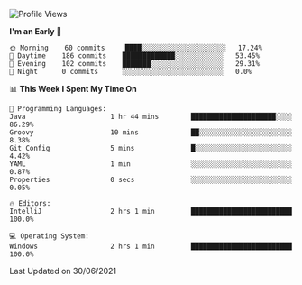 <!--START_SECTION:waka-->
![Profile Views](http://img.shields.io/badge/Profile%20Views-0-blue)

**I'm an Early 🐤** 

```text
🌞 Morning    60 commits     ████░░░░░░░░░░░░░░░░░░░░░   17.24% 
🌆 Daytime    186 commits    █████████████░░░░░░░░░░░░   53.45% 
🌃 Evening    102 commits    ███████░░░░░░░░░░░░░░░░░░   29.31% 
🌙 Night      0 commits      ░░░░░░░░░░░░░░░░░░░░░░░░░   0.0%

```


📊 **This Week I Spent My Time On** 

```text
💬 Programming Languages: 
Java                     1 hr 44 mins        █████████████████████░░░░   86.29% 
Groovy                   10 mins             ██░░░░░░░░░░░░░░░░░░░░░░░   8.38% 
Git Config               5 mins              █░░░░░░░░░░░░░░░░░░░░░░░░   4.42% 
YAML                     1 min               ░░░░░░░░░░░░░░░░░░░░░░░░░   0.87% 
Properties               0 secs              ░░░░░░░░░░░░░░░░░░░░░░░░░   0.05%

🔥 Editors: 
IntelliJ                 2 hrs 1 min         █████████████████████████   100.0%

💻 Operating System: 
Windows                  2 hrs 1 min         █████████████████████████   100.0%

```


 Last Updated on 30/06/2021
<!--END_SECTION:waka-->
